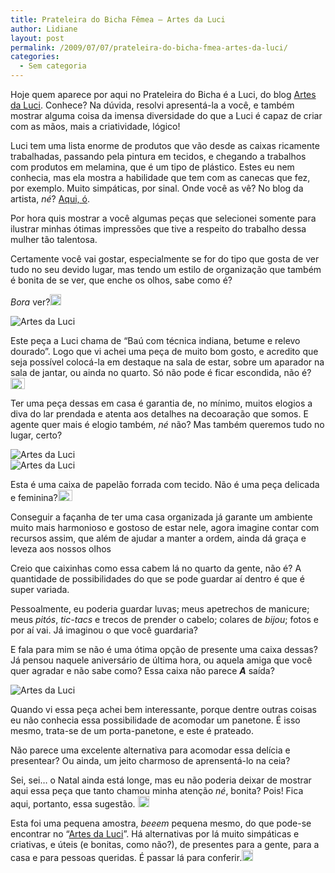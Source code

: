 ```yaml
---
title: Prateleira do Bicha Fêmea – Artes da Luci
author: Lidiane
layout: post
permalink: /2009/07/07/prateleira-do-bicha-fmea-artes-da-luci/
categories:
  - Sem categoria
---
```

Hoje quem aparece por aqui no Prateleira do Bicha é a Luci, do blog <a href="http://artesdaluci.blogspot.com/" target="_blank" rel="noopener noreferrer">Artes da Luci</a>. Conhece? Na dúvida, resolvi apresentá-la a você, e também mostrar alguma coisa da imensa diversidade do que a Luci é capaz de criar com as mãos, mais a criatividade, lógico! 

Luci tem uma lista enorme de produtos que vão desde as caixas ricamente trabalhadas, passando pela pintura em tecidos, e chegando a trabalhos com produtos em melamina, que é um tipo de plástico. Estes eu nem conhecia, mas ela mostra a habilidade que tem com as canecas que fez, por exemplo. Muito simpáticas, por sinal. Onde você as vê? No blog da artista, _né_? <a href="http://artesdaluci.blogspot.com/" target="_blank" rel="noopener noreferrer">Aqui, ó</a>. 

Por hora quis mostrar a você algumas peças que selecionei somente para ilustrar minhas ótimas impressões que tive a respeito do trabalho dessa mulher tão talentosa. 

Certamente você vai gostar, especialmente se for do tipo que gosta de ver tudo no seu devido lugar, mas tendo um estilo de organização que também é bonita de se ver, que enche os olhos, sabe como é?

_Bora_ ver?[<img title="EmoticonHappy" style="display:inline;" height="18" alt="EmoticonHappy" src="https://www.trololodemulher.com.br/2009/07/emoticonhappy_thumb4.gif" width="18" />](https://www.trololodemulher.com.br/2009/07/emoticonhappy4.gif) 

 <img title="Artes da Luci" style="display:block;float:none;margin-left:auto;margin-right:auto;" alt="Artes da Luci" src="http://2.bp.blogspot.com/_rqYMbVVNM1I/SM8fPfRriZI/AAAAAAAADow/UeIHqH8xS0k/s400/meus+trabalhos0+002edit.jpg" />

Este peça a Luci chama de “Baú com técnica indiana, betume e relevo dourado”. Logo que vi achei uma peça de muito bom gosto, e acredito que seja possível colocá-la em destaque na sala de estar, sobre um aparador na sala de jantar, ou ainda no quarto. Só não pode é ficar escondida, não é?[<img title="EmoticonThumbsDown" style="display:inline;" height="18" alt="EmoticonThumbsDown" src="https://www.trololodemulher.com.br/2009/07/emoticonthumbsdown_thumb1.gif" width="23" />](https://www.trololodemulher.com.br/2009/07/emoticonthumbsdown1.gif) 

Ter uma peça dessas em casa é garantia de, no mínimo, muitos elogios a diva do lar prendada e atenta aos detalhes na decoaração que somos. E agente quer mais é elogio também, _né_ não? Mas também queremos tudo no lugar, certo?

<img title="Artes da Luci" style="display:block;float:none;margin-left:auto;margin-right:auto;" alt="Artes da Luci" src="http://2.bp.blogspot.com/_rqYMbVVNM1I/Sj_IsizeWNI/AAAAAAAAGHQ/jg8HDcKSK_Y/s400/aaa+222.jpg" />

 <img title="Artes da Luci" style="display:block;float:none;margin-left:auto;margin-right:auto;" alt="Artes da Luci" src="http://1.bp.blogspot.com/_rqYMbVVNM1I/Sj_IsRBq-2I/AAAAAAAAGHI/zSom_13rsCA/s400/aaa+224.jpg" />

Esta é uma caixa de papelão forrada com tecido. Não é uma peça delicada e feminina?[<img title="EmoticonThumbsUp" style="display:inline;" height="18" alt="EmoticonThumbsUp" src="https://www.trololodemulher.com.br/2009/07/emoticonthumbsup_thumb2.gif" width="23" />](https://www.trololodemulher.com.br/2009/07/emoticonthumbsup2.gif) 

Conseguir a façanha de ter uma casa organizada já garante um ambiente muito mais harmonioso e gostoso de estar nele, agora imagine contar com recursos assim, que além de ajudar a manter a ordem, ainda dá graça e leveza aos nossos olhos![<img title="EmoticonHappy" style="display:inline;" height="18" alt="EmoticonHappy" src="https://www.trololodemulher.com.br/2009/07/emoticonhappy_thumb5.gif" width="18" />](https://www.trololodemulher.com.br/2009/07/emoticonhappy5.gif) 

Creio que caixinhas como essa cabem lá no quarto da gente, não é? A quantidade de possibilidades do que se pode guardar aí dentro é que é super variada. 

Pessoalmente, eu poderia guardar luvas; meus apetrechos de manicure; meus _pitós_, _tic-tacs_ e trecos de prender o cabelo; colares de _bijou_; fotos e por aí vai. Já imaginou o que você guardaria?

E fala para mim se não é uma ótima opção de presente uma caixa dessas? Já pensou naquele aniversário de última hora, ou aquela amiga que você quer agradar e não sabe como? Essa caixa não parece **_A_** saída?

 <img title="Artes da Luci" style="display:block;float:none;margin-left:auto;margin-right:auto;" alt="Artes da Luci" src="http://2.bp.blogspot.com/_rqYMbVVNM1I/SWQAEEVLHJI/AAAAAAAAFK8/W6MYHSJiCKQ/s400/fotos.+102.jpg" />

Quando vi essa peça achei bem interessante, porque dentre outras coisas eu não conhecia essa possibilidade de acomodar um panetone. É isso mesmo, trata-se de um porta-panetone, e este é prateado. 

Não parece uma excelente alternativa para acomodar essa delícia e presentear? Ou ainda, um jeito charmoso de aprensentá-lo na ceia? 

Sei, sei… o Natal ainda está longe, mas eu não poderia deixar de mostrar aqui essa peça que tanto chamou minha atenção _né_, bonita? Pois! Fica aqui, portanto, essa sugestão. [<img title="EmoticonWink" style="display:inline;" height="18" alt="EmoticonWink" src="https://www.trololodemulher.com.br/2009/07/emoticonwink_thumb1.gif" width="18" />](https://www.trololodemulher.com.br/2009/07/emoticonwink1.gif) 

Esta foi uma pequena amostra, _beeem_ pequena mesmo, do que pode-se encontrar no “<a href="http://artesdaluci.blogspot.com/" target="_blank" rel="noopener noreferrer">Artes da Luci</a>”. Há alternativas por lá muito simpáticas e criativas, e úteis (e bonitas, como não?), de presentes para a gente, para a casa e para pessoas queridas. É passar lá para conferir.[<img title="EmoticonBigSmile" style="display:inline;" height="18" alt="EmoticonBigSmile" src="https://www.trololodemulher.com.br/2009/07/emoticonbigsmile_thumb3.gif" width="18" />](https://www.trololodemulher.com.br/2009/07/emoticonbigsmile3.gif)